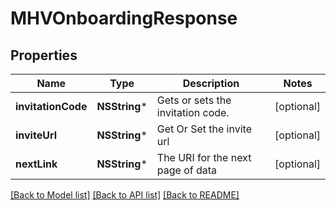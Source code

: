 # MHVOnboardingResponse

## Properties
Name | Type | Description | Notes
------------ | ------------- | ------------- | -------------
**invitationCode** | **NSString*** | Gets or sets the invitation code. | [optional] 
**inviteUrl** | **NSString*** | Get Or Set the invite url | [optional] 
**nextLink** | **NSString*** | The URI for the next page of data | [optional] 

[[Back to Model list]](../README.md#documentation-for-models) [[Back to API list]](../README.md#documentation-for-api-endpoints) [[Back to README]](../README.md)


